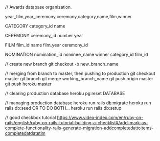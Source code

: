 

// Awards database organization.

year_film,year_ceremony,ceremony,category,name,film,winner

CATEGORY
category_id
name

CEREMONY
ceremony_id
number
year

FILM
film_id
name
film_year
ceremony_id

NOMINATION
nomination_id
nominee_name
winner
category_id
film_id


// create new branch
git checkout -b new_branch_name

// merging from branch to master, then pushing to production
git checkout master
git branch
git merge working_branch_name
git push origin master
git push heroku master

// clearing production database
heroku pg:reset DATABASE

// managing production database
heroku run rails db:migrate
heroku run rails db:seed
OR TO DO BOTH...
heroku run rails db:setup


// good checkbox tutorial
https://www.video-index.com/en/ruby-on-rails/english/ruby-on-rails-tutorial-building-a-checklist#/add-mark-as-complete-functionality-rails-generate-migration-addcompletedattoitems-completedatdatetim

